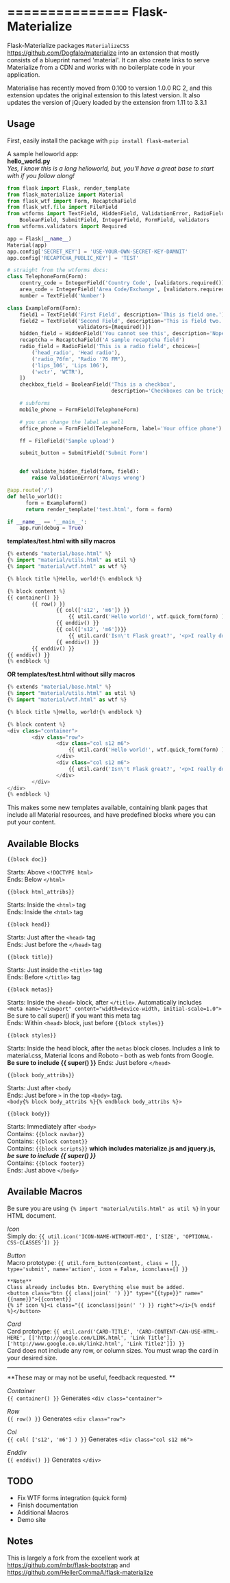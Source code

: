 ===============
Flask-Materialize
===============

Flask-Materialize packages `MaterializeCSS` <https://github.com/Dogfalo/materialize> into an extension that mostly consists
of a blueprint named 'material'. It can also create links to serve Materialize
from a CDN and works with no boilerplate code in your application.

Materialise has recently moved from 0.100 to version 1.0.0 RC 2, and this extension updates the original extension to this latest version.
It also updates the version of jQuery loaded by the extension from 1.11 to 3.3.1

Usage
-----

First, easily install the package with `pip install flask-material`

A sample helloworld app:  
**hello_world.py**  
*Yes, I know this is a long helloworld, but, you'll have a great base to start with if you follow along!*  

```python
from flask import Flask, render_template  
from flask_materialize import Material  
from flask_wtf import Form, RecaptchaField
from flask_wtf.file import FileField
from wtforms import TextField, HiddenField, ValidationError, RadioField,\
    BooleanField, SubmitField, IntegerField, FormField, validators
from wtforms.validators import Required

app = Flask(__name__)  
Material(app)  
app.config['SECRET_KEY'] = 'USE-YOUR-OWN-SECRET-KEY-DAMNIT'
app.config['RECAPTCHA_PUBLIC_KEY'] = 'TEST'

# straight from the wtforms docs:
class TelephoneForm(Form):
    country_code = IntegerField('Country Code', [validators.required()])
    area_code = IntegerField('Area Code/Exchange', [validators.required()])
    number = TextField('Number')

class ExampleForm(Form):
    field1 = TextField('First Field', description='This is field one.')
    field2 = TextField('Second Field', description='This is field two.',
                       validators=[Required()])
    hidden_field = HiddenField('You cannot see this', description='Nope')
    recaptcha = RecaptchaField('A sample recaptcha field')
    radio_field = RadioField('This is a radio field', choices=[
        ('head_radio', 'Head radio'),
        ('radio_76fm', "Radio '76 FM"),
        ('lips_106', 'Lips 106'),
        ('wctr', 'WCTR'),
    ])
    checkbox_field = BooleanField('This is a checkbox',
                                  description='Checkboxes can be tricky.')

    # subforms
    mobile_phone = FormField(TelephoneForm)

    # you can change the label as well
    office_phone = FormField(TelephoneForm, label='Your office phone')

    ff = FileField('Sample upload')

    submit_button = SubmitField('Submit Form')


    def validate_hidden_field(form, field):
        raise ValidationError('Always wrong')

@app.route('/')  
def hello_world():
      form = ExampleForm()   
      return render_template('test.html', form = form)  

if __name__ == '__main__':  
    app.run(debug = True)  
```

**templates/test.html with silly macros**

```python
{% extends "material/base.html" %}
{% import "material/utils.html" as util %}
{% import "material/wtf.html" as wtf %}

{% block title %}Hello, world!{% endblock %}

{% block content %}
{{ container() }}
        {{ row() }}
                {{ col(['s12', 'm6']) }}
                	{{ util.card('Hello world!', wtf.quick_form(form) )}}
                {{ enddiv() }}
                {{ col(['s12', 'm6'])}}
                	{{ util.card('Isn\'t Flask great?', '<p>I really do enjoy it!</p>', [['https://bitbucket.org/cyberspy/flask_materialize', 'My Bitbucket']])}}
            	{{ enddiv() }}
        {{ enddiv() }}
{{ enddiv() }}
{% endblock %}
```

**OR templates/test.html without silly macros**

```python
{% extends "material/base.html" %}
{% import "material/utils.html" as util %}
{% import "material/wtf.html" as wtf %}

{% block title %}Hello, world!{% endblock %}

{% block content %}
<div class="container">
        <div class="row">
                <div class="col s12 m6">
                	{{ util.card('Hello world!', wtf.quick_form(form) )}}
                </div>
                <div class="col s12 m6">
                	{{ util.card('Isn\'t Flask great?', '<p>I really do enjoy it!</p>', [['https://bitbucket.org/cyberspy/flask_materialize', 'My Bitbucket']])}}
            	</div>
        </div>
</div>
{% endblock %}
```

This makes some new templates available, containing blank pages that include all
Material resources, and have predefined blocks where you can put your content.

Available Blocks
----------------
	{{block doc}}
Starts: Above `<!DOCTYPE html>`  
Ends: Below `</html>`

	{{block html_attribs}}  
Starts: Inside the `<html>` tag  
Ends: Inside the `<html>` tag

	{{block head}}
Starts: Just after the `<head>` tag  
Ends: Just before the `</head>` tag

	{{block title}}
Starts: Just inside the `<title>` tag  
Ends: Before `</title>` tag

	{{block metas}}
Starts: Inside the `<head>` block, after `</title>`. Automatically includes  
`<meta name="viewport" content="width=device-width, initial-scale=1.0">` Be sure to call super() if you want this meta tag  
Ends: Within `<head>` block, just before `{{block styles}}`

	{{block styles}}
Starts: Inside the head block, after the `metas` block closes. Includes a link to material.css,
Material Icons and Roboto - both as web fonts from Google.  **Be sure to include {{ super() }}** 
Ends: Just before `</head>`

	{{block body_attribs}}
Starts: Just after `<body`  
Ends: Just before `>` in the top `<body>` tag.  
	`<body{% block body_attribs %}{% endblock body_attribs %}>`
	
	{{block body}}
Starts: Immediately after `<body>`  
Contains: 	`{{block navbar}}`  
Contains: 	`{{block content}}`  
Contains:	`{{block scripts}}`  **which includes materialize.js and jquery.js, *be sure to include {{ super() }}***  
Contains: 	`{{block footer}}`  
Ends: Just above `</body>`

Available Macros
----------------
Be sure you are using `{% import "material/utils.html" as util %}` in your HTML document.

*Icon*  
Simply do: `{{ util.icon('ICON-NAME-WITHOUT-MDI', ['SIZE', 'OPTIONAL-CSS-CLASSES']) }}`

*Button*  
Macro prototype: `{{ util.form_button(content, class = [], type='submit', name='action', icon = False, iconclass=[] }}`

	**Note**  
	Class already includes btn. Everything else must be added.  
	<button class="btn {{ class|join(' ') }}" type="{{type}}" name="{{name}}">{{content}}
	{% if icon %}<i class="{{ iconclass|join(' ') }} right"></i>{% endif %}</button>

*Card*  
Card prototype: `{{ util.card('CARD-TITLE', 'CARD-CONTENT-CAN-USE-HTML-HERE', [['http://google.com/LINK.html', 'Link Title'], ['http://www.google.co.uk/link2.html', 'Link Title2']]) }}`  
Card does not include any row, or column sizes. You must wrap the card in your desired size.  

----
**These may or may not be useful, feedback requested. **  

*Container*  
`{{ container() }}` Generates `<div class="container">`

*Row*  
`{{ row() }}` Generates `<div class="row">`  

*Col*  
`{{ col( ['s12', 'm6'] ) }}` Generates `<div class="col s12 m6">`

*Enddiv*  
`{{ enddiv() }}` Generates `</div>`

TODO
----
* Fix WTF forms integration (quick form)  
* Finish documentation
* Additional Macros
* Demo site

Notes
-----
This is largely a fork from the excellent work at <https://github.com/mbr/flask-bootstrap> and https://github.com/HellerCommaA/flask-materialize
